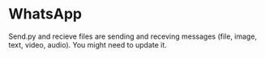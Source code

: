 # WhatsApp

Send.py and recieve files are sending and receving messages (file, image, text, video, audio). You might need to update it.
